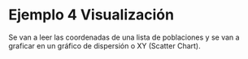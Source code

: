 # Ejemplo 4 Visualización
Se van a leer las coordenadas de una lista de poblaciones y se van a graficar en un gráfico de dispersión o XY (Scatter Chart).
